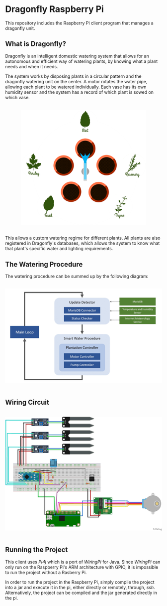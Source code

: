 # Dragonfly Raspberry Pi 

This repository includes the Raspberry Pi client program that manages a dragonfly unit.


## What is Dragonfly?

Dragonfly is an intelligent domestic watering system that allows for an autonomous and efficient way of watering plants, by knowing what a plant needs and when it needs.

The system works by disposing plants in a circular pattern and the dragonfly watering unit on the center. A motor rotates the water pipe, allowing each plant to be watered individually. Each vase has its own humidity sensor and the system has a record of which plant is sowed on which vase.

<br>
<div style="text-align: center;">
<img src="docs/system.png" width=400>
</div>
<br>

This allows a custom watering regime for different plants. All plants are also registered in Dragonfly's databases, which allows the system to know what that plant's specific water and lighting requirements.

## The Watering Procedure

The watering procedure can be summed up by the following diagram:

<br>
<div style="text-align: center;">
<img src="docs/diagram.jpg" width=740>
</div>
<br>

## Wiring Circuit

<br>
<div style="text-align: center;">
<img src="circuit/Dragonfly_bb.png" width=740>
</div>
<br>

## Running the Project

This client uses *Pi4j* which is a port of *WiringPi* for Java. Since *WiringPi* can only run on the Raspberry Pi's ARM architecture with GPIO, it is impossible to run the project without a Rasberry Pi.

In order to run the project in the Raspberry Pi, simply compile the project into a jar and execute it in the pi, either directly or remotely, through, *ssh*. Alternatively, the project can be compiled and the jar generated directly in the pi.